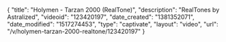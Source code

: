 {
    "title": "Holymen - Tarzan 2000 (RealTone)",
    "description": "RealTones by Astralized",
    "videoid": "123420197",
    "date_created": "1381352071",
    "date_modified": "1517274453",
    "type": "captivate",
    "layout": "video",
    "url": "\/v\/holymen-tarzan-2000-realtone\/123420197"
}